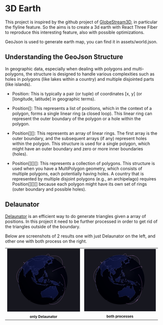 # 3D Earth

This project is inspired by the github project of [GlobeStream3D](https://github.com/hululuuuuu/GlobeStream3D), in particular the flyline feature. So the aims is to create a 3d earth with React Three Fiber to reproduce this interesting feature, also with possible optimizations.

GeoJson is used to generate earth map, you can find it in assets/world.json.

## Understanding the GeoJson Structure

In geographic data, especially when dealing with polygons and multi-polygons, the structure is designed to handle various complexities such as holes in polygons (like lakes within a country) and multiple disjointed parts (like islands).

- Position: This is typically a pair (or tuple) of coordinates [x, y] (or [longitude, latitude] in geographic terms).

- Position[]: This represents a list of positions, which in the context of a polygon, forms a single linear ring (a closed loop). This linear ring can represent the outer boundary of the polygon or a hole within the polygon.

- Position[][]: This represents an array of linear rings. The first array is the outer boundary, and the subsequent arrays (if any) represent holes within the polygon. This structure is used for a single polygon, which might have an outer boundary and zero or more inner boundaries (holes).

- Position[][][]: This represents a collection of polygons. This structure is used when you have a MultiPolygon geometry, which consists of multiple polygons, each potentially having holes. A country that is represented by multiple disjoint polygons (e.g., an archipelago) requires Position[][][] because each polygon might have its own set of rings (outer boundary and possible holes).

## Delaunator

[Delaunator](https://www.npmjs.com/package/delaunator) is an efficient way to do generate triangles given a array of positions.
In this project it need to be further processed in order to get rid of the triangles outside of the boundary.

Below are screenshots of 2 results one with just Delaunator on the left, and other one with both process on the right.

<table>
  <tr>
    <td  align="center"><img src="./src/assets/two.png" alt="only delaunator"  /><sub><b>only Delaunator</b></sub></td>
    <td  align="center"> <img src="./src/assets/one.png" alt="both processes" /><sub><b>both processes</b></sub></td>
  </tr>
</table>

